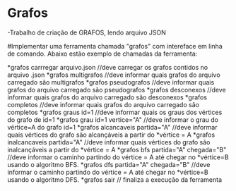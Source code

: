 # Grafos
-Trabalho de criação de GRAFOS, lendo arquivo JSON

#Implementar uma ferramenta chamada "grafos" com intereface em linha de comando. Abaixo estão exemplo de chamadas da ferramenta:

*grafos carrregar arquivo.json //deve carregar os grafos contidos no arquivo .json
*grafos multigrafos //deve informar quais grafos do arquivo carregado são multigrafos
*grafos pseudografos //deve informar quais grafos do arquivo carregado são pseudografos
*grafos desconexos //deve informar quais grafos do arquivo carregado são desconexos
*grafos completos //deve informar quais grafos do arquivo carregado são completos
*grafos graus id=1 //deve informar quais os graus dos vértices do grafo de id=1
*grafos grau id=1 vertice="A"  //deve informar o grau do vértice=A do grafo id=1 
*grafos alcancaveis partida="A"  //deve informar quais vértices do grafo são alcançáveis a partir do *vértice = A
*grafos inalcancaveis partida="A" //deve informar quais vértices do grafo são inalcançáveis a partir do *vértice = A
*grafos bfs partida="A" chegada="B" //deve informar o caminho partindo do vértice = A até chegar no *vértice=B usando o algoritmo BFS.
*grafos dfs partida="A" chegada="B" //deve informar o caminho partindo do vértice = A até chegar no *vértice=B usando o algoritmo DFS.
*grafos sair // finaliza a execução da ferramenta